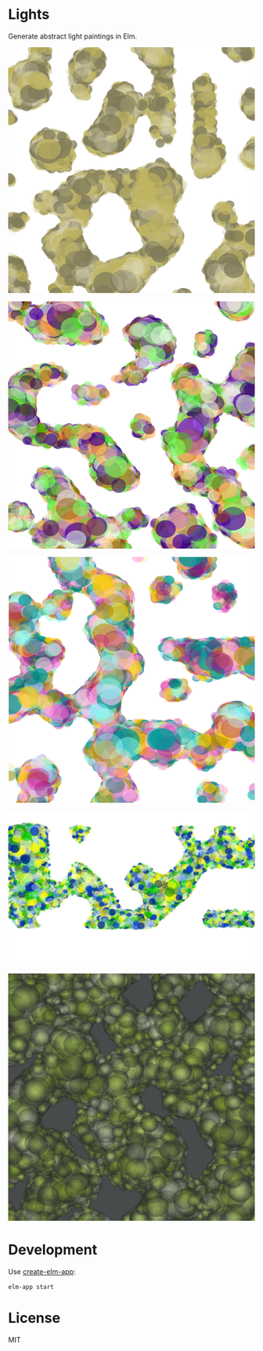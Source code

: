 # Lights

Generate abstract light paintings in Elm.

![mono](media/mono-soft-variableRadius.png)

![triade](media/triade-hard-variableRadius.png)

![tetrade](media/tetrade-default-variableRadius.png)

![analogic](media/analogic-default-variableRadius-wide.png)

![gradient](media/mono-pastel-variableRadius-gradient.png)

# Development

Use [create-elm-app](https://github.com/halfzebra/create-elm-app):

```
elm-app start
```

# License
MIT
